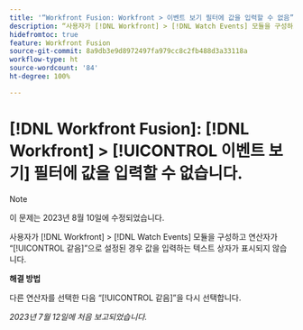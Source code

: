 ```yaml
---
title: '“Workfront Fusion: Workfront > 이벤트 보기 필터에 값을 입력할 수 없음”'
description: “사용자가 [!DNL Workfront] > [!DNL Watch Events] 모듈을 구성하고 연산자가 [!UICONTROL 같음]으로 설정된 경우 값을 입력하는 텍스트 상자가 표시되지 않습니다.”
hidefromtoc: true
feature: Workfront Fusion
source-git-commit: 8a9db3e9d8972497fa979cc8c2fb488d3a33118a
workflow-type: ht
source-wordcount: '84'
ht-degree: 100%

---
```



# [!DNL Workfront Fusion]: [!DNL Workfront] > [!UICONTROL 이벤트 보기] 필터에 값을 입력할 수 없습니다.

>[!NOTE]
>
>이 문제는 2023년 8월 10일에 수정되었습니다.

사용자가 [!DNL Workfront] > [!DNL Watch Events] 모듈을 구성하고 연산자가 “[!UICONTROL 같음]”으로 설정된 경우 값을 입력하는 텍스트 상자가 표시되지 않습니다.

**해결 방법**

다른 연산자를 선택한 다음 “[!UICONTROL 같음]”을 다시 선택합니다.

_2023년 7월 12일에 처음 보고되었습니다._
